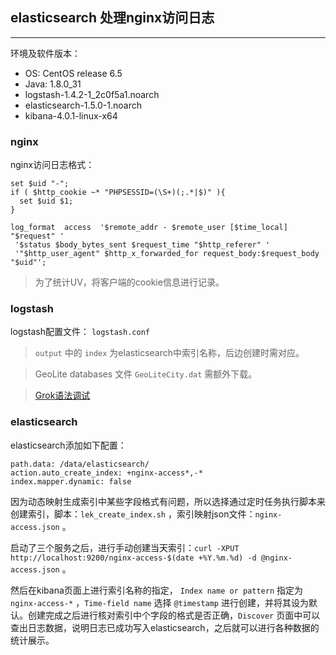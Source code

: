 ## elasticsearch 处理nginx访问日志

---

环境及软件版本：

- OS: CentOS release 6.5
- Java: 1.8.0_31
- logstash-1.4.2-1_2c0f5a1.noarch
- elasticsearch-1.5.0-1.noarch
- kibana-4.0.1-linux-x64

### nginx

nginx访问日志格式：

```
set $uid "-";
if ( $http_cookie ~* "PHPSESSID=(\S+)(;.*|$)" ){
  set $uid $1;
}

log_format  access  '$remote_addr - $remote_user [$time_local] "$request" '
 '$status $body_bytes_sent $request_time "$http_referer" '
 '"$http_user_agent" $http_x_forwarded_for request_body:$request_body "$uid"';
```

> 为了统计UV，将客户端的cookie信息进行记录。

### logstash

logstash配置文件： `logstash.conf`

> `output` 中的  `index` 为elasticsearch中索引名称，后边创建时需对应。

> GeoLite databases 文件 `GeoLiteCity.dat` 需额外下载。

> [Grok语法调试](http://grokdebug.herokuapp.com/)

### elasticsearch

elasticsearch添加如下配置：

```
path.data: /data/elasticsearch/
action.auto_create_index: +nginx-access*,-*
index.mapper.dynamic: false
```

因为动态映射生成索引中某些字段格式有问题，所以选择通过定时任务执行脚本来创建索引，脚本：`lek_create_index.sh` ，索引映射json文件：`nginx-access.json` 。

启动了三个服务之后，进行手动创建当天索引：`curl -XPUT http://localhost:9200/nginx-access-$(date +%Y.%m.%d) -d @nginx-access.json` 。

然后在kibana页面上进行索引名称的指定， `Index name or pattern` 指定为 `nginx-access-*` ，`Time-field name` 选择 `@timestamp` 进行创建，并将其设为默认。创建完成之后进行核对索引中个字段的格式是否正确，`Discover` 页面中可以查出日志数据，说明日志已成功写入elasticsearch，之后就可以进行各种数据的统计展示。
